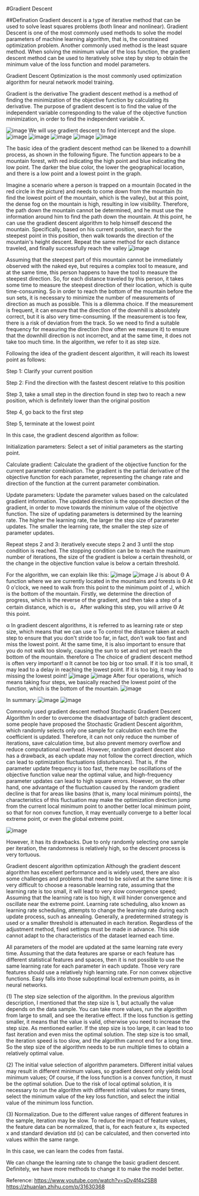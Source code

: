#Gradient Descent

##Defination
Gradient descent is a type of iterative method that can be used to solve least squares problems (both linear and nonlinear). Gradient Descent is one of the most 
commonly used methods to solve the model parameters of machine learning algorithm, that is, the constrained optimization problem. Another commonly used method is 
the least square method. When solving the minimum value of the loss function, the gradient descent method can be used to iteratively solve step by step to obtain 
the minimum value of the loss function and model parameters.

Gradient Descent Optimization is the most commonly used optimization algorithm for neural network model training.

Gradient is the derivative
The gradient descent method is a method of finding the minimization of the objective function by calculating its derivative.
The purpose of gradient descent is to find the value of the independent variable corresponding to the value of the objective function minimization, in order to find
the independent variable X.

![image](https://github.com/Alex-Fan777/Alex-Fan777.github.io/assets/132428764/e8e81b7c-8ea6-4651-8802-1376c34d09a0)
We will use gradient descent to find intercept and the slope.
![image](https://github.com/Alex-Fan777/Alex-Fan777.github.io/assets/132428764/2984e823-9cd0-4b8e-a31c-351dd93560eb)
![image](https://github.com/Alex-Fan777/Alex-Fan777.github.io/assets/132428764/0ada765d-a5d3-4670-9c68-1ffd138d34f8)
![image](https://github.com/Alex-Fan777/Alex-Fan777.github.io/assets/132428764/fd396f67-96f0-4c98-b478-c23cc1c2a8f2)
![image](https://github.com/Alex-Fan777/Alex-Fan777.github.io/assets/132428764/624bfbe1-39d6-4750-a842-8a0eec84f6b8)
![image](https://github.com/Alex-Fan777/Alex-Fan777.github.io/assets/132428764/353381b2-27d5-41fc-b0df-280ff65c5a17)

The basic idea of the gradient descent method can be likened to a downhill process, as shown in the following figure. The function appears to be a mountain forest,
with red indicating the high point and blue indicating the low point. The darker the blue color, the lower the geographical location, and there is a low point and a
lowest point in the graph.

Imagine a scenario where a person is trapped on a mountain (located in the red circle in the picture) and needs to come down from the mountain (to find the lowest
point of the mountain, which is the valley), but at this point, the dense fog on the mountain is high, resulting in low visibility. Therefore, the path down the
mountain cannot be determined, and he must use the information around him to find the path down the mountain. At this point, he can use the gradient descent 
algorithm to help himself descend the mountain. Specifically, based on his current position, search for the steepest point in this position, then walk towards the
direction of the mountain's height descent. Repeat the same method for each distance traveled, and finally successfully reach the valley
![image](https://github.com/Alex-Fan777/Alex-Fan777.github.io/assets/132428764/abe6210e-b2b6-4205-9bba-9f21e0fda954)

Assuming that the steepest part of this mountain cannot be immediately observed with the naked eye, but requires a complex tool to measure, and at the same time,
this person happens to have the tool to measure the steepest direction. So, for each distance traveled by this person, it takes some time to measure the steepest
direction of their location, which is quite time-consuming. So in order to reach the bottom of the mountain before the sun sets, it is necessary to minimize the
number of measurements of direction as much as possible. This is a dilemma choice. If the measurement is frequent, it can ensure that the direction of the downhill
is absolutely correct, but it is also very time-consuming. If the measurement is too few, there is a risk of deviation from the track. So we need to find a 
suitable frequency for measuring the direction (how often we measure it) to ensure that the downhill direction is not incorrect, and at the same time, it does
not take too much time. In the algorithm, we refer to it as step size.

Following the idea of the gradient descent algorithm, it will reach its lowest point as follows:

Step 1: Clarify your current position

Step 2: Find the direction with the fastest descent relative to this position

Step 3, take a small step in the direction found in step two to reach a new position, which is definitely lower than the original position

Step 4, go back to the first step

Step 5, terminate at the lowest point

In this case, the gradient descend algorithm as follow:

Initialization parameters: Select a set of initial parameters as the starting point.

Calculate gradient: Calculate the gradient of the objective function for the current parameter combination. The gradient is the partial derivative of the objective
function for each parameter, representing the change rate and direction of the function at the current parameter combination.

Update parameters: Update the parameter values based on the calculated gradient information. The updated direction is the opposite direction of the gradient, in 
order to move towards the minimum value of the objective function. The size of updating parameters is determined by the learning rate. The higher the learning 
rate, the larger the step size of parameter updates. The smaller the learning rate, the smaller the step size of parameter updates.

Repeat steps 2 and 3: iteratively execute steps 2 and 3 until the stop condition is reached. The stopping condition can be to reach the maximum number of
iterations, the size of the gradient is below a certain threshold, or the change in the objective function value is below a certain threshold.

For the algorithm, we can explain like this:
![image](https://github.com/Alex-Fan777/Alex-Fan777.github.io/assets/132428764/6c941bf6-7a15-4266-b675-544da0dfbaf3)
![image](https://github.com/Alex-Fan777/Alex-Fan777.github.io/assets/132428764/6646c04f-b545-4bc4-9de4-e6f038f639e3)
J is about Θ A function where we are currently located in the mountains and forests is Θ At 0 o'clock, we need to walk from this point to the minimum point of J,
which is the bottom of the mountain. Firstly, we determine the direction of progress, which is the reverse of the gradient, and then take a step of a certain
distance, which is α， After walking this step, you will arrive Θ At this point.

α In gradient descent algorithms, it is referred to as learning rate or step size, which means that we can use α To control the distance taken at each step to
ensure that you don't stride too far, in fact, don't walk too fast and miss the lowest point. At the same time, it is also important to ensure that you do not 
walk too slowly, causing the sun to set and not yet reach the bottom of the mountain. therefore α The choice of gradient descent method is often very 
important! α It cannot be too big or too small. If it is too small, it may lead to a delay in reaching the lowest point. If it is too big, it may lead to missing
the lowest point!
![image](https://github.com/Alex-Fan777/Alex-Fan777.github.io/assets/132428764/3c30db52-ac7a-4f3e-a1a7-87b8d62b969d)
![image](https://github.com/Alex-Fan777/Alex-Fan777.github.io/assets/132428764/c7da3bb8-bf9e-493a-828b-1aa570af24e9)
After four operations, which means taking four steps, we basically reached the lowest point of the function, which is the bottom of the mountain.
![image](https://github.com/Alex-Fan777/Alex-Fan777.github.io/assets/132428764/72723e19-66ab-4e03-b24b-a722fbd4313c)

In summary:
![image](https://github.com/Alex-Fan777/Alex-Fan777.github.io/assets/132428764/61591e42-cb53-4f9e-b874-1c4eb7c17894)
![image](https://github.com/Alex-Fan777/Alex-Fan777.github.io/assets/132428764/c0e5a472-7829-441c-b8b2-8fe504ab6ab3)


Commonly used gradient descent method
Stochastic Gradient Descent Algorithm
In order to overcome the disadvantage of batch gradient descent, some people have proposed the Stochastic Gradient Descent algorithm, which randomly selects only 
one sample for calculation each time the coefficient is updated. Therefore, it can not only reduce the number of iterations, save calculation time, but also
prevent memory overflow and reduce computational overhead. However, random gradient descent also has a drawback, as each update may not follow the correct
direction, which can lead to optimization fluctuations (disturbances). That is, if the parameter update frequency is too fast, there may be oscillations of the 
objective function value near the optimal value, and high-frequency parameter updates can lead to high square errors. However, on the other hand, one advantage 
of the fluctuation caused by the random gradient decline is that for areas like basins (that is, many local minimum points), the characteristics of this 
fluctuation may make the optimization direction jump from the current local minimum point to another better local minimum point, so that for non convex function,
it may eventually converge to a better local extreme point, or even the global extreme point.

![image](https://github.com/Alex-Fan777/Alex-Fan777.github.io/assets/132428764/47566178-6b96-433a-a793-8a48930cb5ca)

However, it has its drawbacks.
Due to only randomly selecting one sample per iteration, the randomness is relatively high, so the descent process is very tortuous.

Gradient descent algorithm optimization
Although the gradient descent algorithm has excellent performance and is widely used, there are also some challenges and problems that need to be solved at the
same time: it is very difficult to choose a reasonable learning rate, assuming that the learning rate is too small, it will lead to very slow convergence speed;
Assuming that the learning rate is too high, it will hinder convergence and oscillate near the extreme point. Learning rate scheduling, also known as learning 
rate scheduling, attempts to change the learning rate during each update process, such as annealing. Generally, a predetermined strategy is used or a smaller
threshold is attenuated in each iteration. Regardless of the adjustment method, fixed settings must be made in advance. This side cannot adapt to the
characteristics of the dataset learned each time.



All parameters of the model are updated at the same learning rate every time. Assuming that the data features are sparse or each feature has different statistical
features and spaces, then it is not possible to use the same learning rate for each parameter in each update. Those very rare features should use a relatively
high learning rate. For non convex objective functions. Easy falls into those suboptimal local extremum points, as in neural networks.

(1) The step size selection of the algorithm. In the previous algorithm description, I mentioned that the step size is 1, but actually the value depends on the 
data sample. You can take more values, run the algorithm from large to small, and see the iterative effect. If the loss function is getting smaller, it means that
the value is valid, otherwise you need to increase the step size. As mentioned earlier. If the step size is too large, it can lead to too fast iteration and even
miss the optimal solution. The step size is too small, the iteration speed is too slow, and the algorithm cannot end for a long time. So the step size of the 
algorithm needs to be run multiple times to obtain a relatively optimal value.

(2) The initial value selection of algorithm parameters. Different initial values may result in different minimum values, so gradient descent only yields local
minimum values; Of course, if the loss function is a convex function, it must be the optimal solution. Due to the risk of local optimal solution, it is necessary 
to run the algorithm with different initial values for many times, select the minimum value of the key loss function, and select the initial value of the minimum
loss function.

(3) Normalization. Due to the different value ranges of different features in the sample, iteration may be slow. To reduce the impact of feature values, 
the feature data can be normalized, that is, for each feature x, its expected x and standard deviation std (x) can be calculated, and then converted into values 
within the same range.

In this case, we can learn the codes from fastai.

We can change the learning rate to change the basic gradient descent. Definitely, we have more methods to change it to make the model better.



Reference:
https://www.youtube.com/watch?v=sDv4f4s2SB8
https://zhuanlan.zhihu.com/p/31630368


















